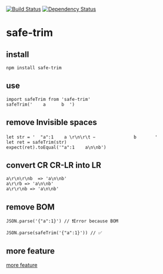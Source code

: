 [![Build Status](https://travis-ci.org/haozime/safe-trim.svg?branch=1.0.4)](https://travis-ci.org/haozime/safe-trim/branches)
[![Dependency Status](https://david-dm.org/haozime/safe-trim)](https://david-dm.org/haozime/safe-trim.svg)

# safe-trim
## install
```
npm install safe-trim
```
## use
```
import safeTrim from 'safe-trim'
safeTrim('    a      b  ')
```

## remove Invisible spaces

```
let str = '  "a":1    a \r\n\r\t  ᠎             　b       '
let ret = safeTrim(str)
expect(ret).toEqual('"a":1    a\n\nb')
```

## convert CR CR-LR into LR
```
a\r\n\r\nb  => 'a\n\nb'
a\r\rb => 'a\n\nb'
a\r\r\nb => 'a\n\nb'
```

## remove BOM
```
JSON.parse('﻿{"a":1}') // ❗️Error because BOM

JSON.parse(safeTrim('﻿{"a":1}')) // ✅
```


## more feature
[more feature](test/test_spec.js)
